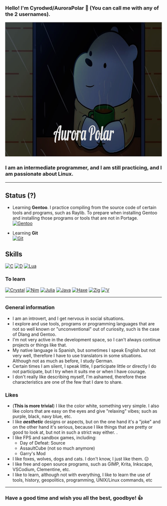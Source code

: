 ### Hello! I'm Cyrodwd/AuroraPolar 🤌 (You can call me with any of the 2 usernames).

<!-- Basic Banner, Fixed the text "AuroraBear" changing it now to AuroraPolar -->
<a href="https://github.com/Cyrodwd" rel="noreferrer"><img src="banner/aurorapolar.jpeg" width="1280" height="430"/></a>

### I am an intermediate programmer, and I am still practicing, and I am passionate about Linux.

-----------------
## Status (?)
* Learning **Gentoo**. I practice compiling from the source code of certain tools and programs, such as Raylib. To prepare when installing Gentoo and installing those programs or tools that are not in Portage.<br>
<a href="https://www.gentoo.org/" rel="noreferrer"><img src="https://cdn.jsdelivr.net/gh/devicons/devicon@latest/icons/gentoo/gentoo-original.svg" width="40" height="36" alt="Gentoo"/></a>

* Learning **Git**<br>
<a href="https://git-scm.com/" rel="noreferrer"><img src="https://cdn.jsdelivr.net/gh/devicons/devicon@latest/icons/git/git-original.svg" width="40" height="36" alt="Git"/></a>

## Skills
<p align="left">
<!--C-->
<a href="https://learn.microsoft.com/en-us/cpp/?view=msvc-170" rel="noreferrer"><img src="https://cdn.jsdelivr.net/gh/devicons/devicon@latest/icons/c/c-original.svg" width="36" height="36" alt="C"/></a>
<!--D-->
<a href="https://dlang.org" rel="noreferrer"><img src="https://upload.wikimedia.org/wikipedia/commons/2/24/D_Programming_Language_logo.svg" width="36" height="32" alt="D"/></a>
<!--Lua-->
<a href="https://www.lua.org/" rel="noreferrer"><img src="https://cdn.jsdelivr.net/gh/devicons/devicon@latest/icons/lua/lua-original.svg" width="36" height="32" alt="Lua"/></a></p>

<!--Languages to learn-->
### To learn
<p align="left">
<!--Crystal-->
<a href="https://crystal-lang.org/" rel="noreferrer"><img src="https://cdn.jsdelivr.net/gh/devicons/devicon@latest/icons/crystal/crystal-original.svg" width="36" height="32" alt="Crystal"/></a>
<!--Nim-->
<a href="https://nim-lang.org/" rel="noreferrer"><img src="https://cdn.jsdelivr.net/gh/devicons/devicon@latest/icons/nim/nim-original.svg" width="36" height="32" alt="Nim"/></a>
<!--Julia-->
<a href="https://julialang.org/" rel="noreferrer"><img src="https://cdn.jsdelivr.net/gh/devicons/devicon@latest/icons/julia/julia-original.svg" width="36" height="32" alt="Julia"/></a>
<!--Java-->
<a href="https://www.java.com/es/" rel="noreferrer"><img src="https://cdn.jsdelivr.net/gh/devicons/devicon@latest/icons/java/java-original.svg" width="36" height="32" alt="Java"/></a>
<!--Haxe-->
<a href="https://haxe.org/" rel="noreferrer"><img src="https://cdn.jsdelivr.net/gh/devicons/devicon@latest/icons/haxe/haxe-original.svg" width="36" height="32" alt="Haxe"/></a>
<!--Zig-->
<a href="https://ziglang.org/" rel="noreferrer"><img src="https://cdn.jsdelivr.net/gh/devicons/devicon@latest/icons/zig/zig-original-wordmark.svg" width="36" height="32" alt="Zig"/></a>
<!--Vlang-->
<a href="https://vlang.io/" rel="noreferrer"><img src="https://www.svgrepo.com/show/374170/vlang.svg" width="38" height="35" alt="V"/></a></p>

-----------------------------
<!-- Personal Information -->
### General information
* I am an introvert, and I get nervous in social situations.
* I explore and use tools, programs or programming languages ​​that are not so well known or "unconventional" out of curiosity, such is the case of Dlang and Gentoo.
* I'm not very active in the development space, so I can't always continue projects or things like that.
* My native language is Spanish, but sometimes I speak English but not very well, therefore I have to use translators in some situations. Although not as much as before, I study German.
* Certain times I am silent, I speak little, I participate little or directly I do not participate, but I try when it suits me or when I have courage.
* I don't really like describing myself, I'm ashamed, therefore these characteristics are one of the few that I dare to share.

### Likes
* (**This is more trivial**) I like the color white, something very simple. I also like colors that are easy on the eyes and give "relaxing" vibes; such as purple, black, navy blue, etc.
* I like ***aesthetic*** designs or aspects, but on the one hand it's a "joke" and on the other hand it's serious, because I like things that are pretty or good to look at, but not in such a strict way either. .
* I like FPS and sandbox games, including:
  * Day of Defeat: Source
  * AssaultCube (not so much anymore)
  * Garry's Mod
* I like foxes, wolves, dogs and cats. I don't know, I just like them. 😐
* I like free and open source programs, such as GIMP, Krita, Inkscape, VSCodium, Clementine, etc.
* I like to learn, although not with everything, I like to learn the use of tools, history, geopolitics, programming, UNIX/Linux commands, etc

--------------------------------------------------------------------------------
### Have a good time and wish you all the best, goodbye! 👍
